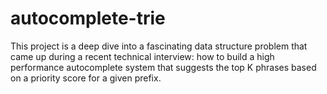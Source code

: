 # autocomplete-trie
This project is a deep dive into a fascinating data structure problem that came up during a recent technical interview: how to build a high performance autocomplete system that suggests the top K phrases based on a priority score for a given prefix.
